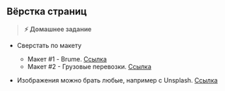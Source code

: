 
## Вёрстка страниц

> **⚡️ Домашнее задание**

- Сверстать по макету
	+ Макет #1 - Brume. [Ссылка](https://www.templatemonster.com/ru/demo/85842.html)
	+ Макет #2 - Грузовые перевозки. [Ссылка](https://www.figma.com/file/hhIRw03kc9Wbib5PpXiW3T/Templates-5.-More-on-Figma.info-Copy?node-id=0%3A1)

- Изображения можно брать любые, например с Unsplash. [Ссылка](https://unsplash.com/)

